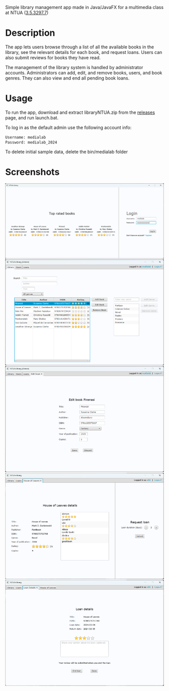 Simple library management app made in Java/JavaFX for a multimedia class at NTUA ([3.5.3297.7](https://www.ece.ntua.gr/en/undergraduate/courses/3297))

# Description

The app lets users browse through a list of all the available books in the library, see the relevant details for each book, and request loans. Users can also submit reviews for books they have read.

The management of the library system is handled by administrator accounts. Administrators can add, edit, and remove books, users, and book genres. They can also view and end all pending book loans.

# Usage

To run the app, download and extract libraryNTUA.zip from the [releases](https://github.com/StratosGiak/libraryNTUA/releases/latest) page, and run launch.bat.

To log in as the default admin use the following account info:

```
Username: medialab
Password: medialab_2024
```

To delete initial sample data, delete the bin/medialab folder

# Screenshots

<img src="demo/login.png" width=640>
<img src="demo/books.png" width=640>
<img src="demo/book.png" width=640>
<img src="demo/reviews.png" width=640>
<img src="demo/loan.png" width=640>
